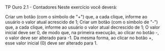 TP Ouro 2.1 - Contadores
Neste exercício você deverá:

Criar um botão (com o símbolo de "+") que, a cada clique, informe ao usuário o valor atual acrescido de 1;
Criar um botão (com o símbolo de "-") que, a cada clique, informe ao usuário o valor atual decrescido de 1;
O valor inicial deve ser 0, de modo que, na primeira execução, ao clicar no botão -, o valor deve ser alterado para -1. Da mesma forma, ao clicar no botão +, esse valor inicial (0) deve ser alterado para 1.